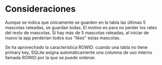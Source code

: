 # Consideraciones

Aunque se indica que únicamente se guarden en la tabla las últimas 5 mascotas rateadas, se guardan todas.
El motivo es para no perder los rates del resto de mascotas. Si hay más de 5 mascotas rateadas, al iniciar
de nuevo la app perderían todos sus "likes" estas mascotas.

Se ha aprovechado la característica ROWID: cuando una tabla no tiene primary key, SQLite asigna automáticamente una
columna de uso interno llamada ROWID por la que se puede ordenar.